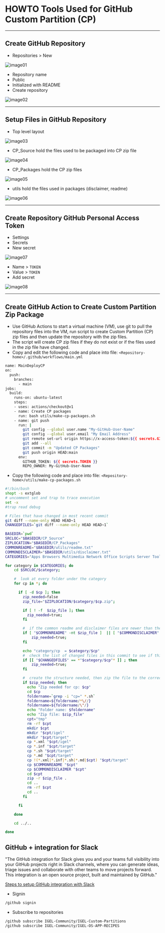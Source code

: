 # HOWTO Tools Used for GitHub Custom Partition (CP)

-----

## Create GitHub Repository

- Repositories > New

![image01](Images/HOWTO-Tools-Used-GitHub-CP-01.png)

- Repository name
- Public
- Initialized with README
- Create repository

![image02](Images/HOWTO-Tools-Used-GitHub-CP-02.png)

-----

## Setup Files in GitHub Repository

- Top level layout

![image03](Images/HOWTO-Tools-Used-GitHub-CP-03.png)

- CP_Source hold the files used to be packaged into CP zip file

![image04](Images/HOWTO-Tools-Used-GitHub-CP-04.png)

- CP_Packages hold the CP zip files

![image05](Images/HOWTO-Tools-Used-GitHub-CP-05.png)

- utils hold the files used in packages (disclaimer, readme)

![image06](Images/HOWTO-Tools-Used-GitHub-CP-06.png)

-----

## Create Repository GitHub Personal Access Token

- Settings
- Secrets
- New secret

![image07](Images/HOWTO-Tools-Used-GitHub-CP-07.png)

- Name > `TOKEN`
- Value > `TOKEN`
- Add secret

![image08](Images/HOWTO-Tools-Used-GitHub-CP-08.png)

-----

## Create GitHub Action to Create Custom Partition Zip Package

- Use GitHub Actions to start a virtual machine (VM), use git to pull the repository files into the VM, run script to create Custom Partition (CP) zip files and then update the repository with the zip files.
- The script will create CP zip files if they do not exist or if the files used in the zip file have changed.
- Copy and edit the following code and place into file:  `<Repository-home>/.github/workflows/main.yml`

```bash linenums="1"
name: MainDeployCP
on:
  push:
    branches:
      - main
jobs:
  build:
    runs-on: ubuntu-latest
    steps:
    - uses: actions/checkout@v1
    - name: Create CP packages
      run: bash utils/make-cp-packages.sh
    - name: git push
      run: |
        git config --global user.name "My-GitHub-User-Name"
        git config --global user.email "My Email Address"
        git remote set-url origin https://x-access-token:${{ secrets.GITHUB_TOKEN }}@github.com/$GITHUB_REPOSITORY
        git add --all
        git commit -m "Updated CP Packages"
        git push origin HEAD:main
      env:
        GITHUB_TOKEN: ${{ secrets.TOKEN }}
        REPO_OWNER: My-GitHub-User-Name
```

- Copy the following code and place into file:  `<Repository-home>/utils/make-cp-packages.sh`

```bash linenums="1"
#!/bin/bash
shopt -s extglob
# uncomment set and trap to trace execution
set -x
#trap read debug

# Files that have changed in most recent commit
git diff --name-only HEAD HEAD~1
CHANGEDFILES=`git diff --name-only HEAD HEAD~1`

BASEDIR=`pwd`
SRCLOC="$BASEDIR/CP_Source"
ZIPLOCATION="$BASEDIR/CP_Packages"
COMMONREADME="$BASEDIR/utils/readme.txt"
COMMONDISCLAIMER="$BASEDIR/utils/disclaimer.txt"
CATEGORIES="Apps Browsers Multimedia Network Office Scripts Server Tools_Drivers Unified_Communications"

for category in $CATEGORIES; do
    cd $SRCLOC/$category;

    #  look at every folder under the category
    for cp in *; do

      if [ -d $cp ]; then
        zip_needed=false
        zip_file="$ZIPLOCATION/$category/$cp.zip";

        if [ ! -f  $zip_file ]; then
          zip_needed=true;
        fi

        #  if the common readme and disclaimer files are newer than the zip file, re-create the zip
        if [ "$COMMONREADME" -nt $zip_file ]  || [ "$COMMONDISCLAIMER" -nt $zip_file ]; then
            zip_needed=true;
        fi

        echo "category/cp  = $category/$cp"
        #  check the list of changed files in this commit to see if this Custom Partition has changed
        if [[ "$CHANGEDFILES" == *"$category/$cp"* ]] ; then
            zip_needed=true;
        fi

        #  create the structure needed, then zip the file to the correct location
        if $zip_needed; then
          echo "Zip needed for cp: $cp"
          cd $cp
          foldername=`grep -i "cp=" *.sh`
          foldername=${foldername/*\//}
          foldername=${foldername/\"/}
          echo "Folder name: $foldername"
          echo "Zip file: $zip_file"
          cpt="tmp"
          rm -rf $cpt
          mkdir $cpt
          mkdir "$cpt/igel"
          mkdir "$cpt/target"
          cp *.xml "$cpt/igel"
          cp *.inf "$cpt/target"
          cp *.sh "$cpt/target"
          cp *.md "$cpt/target"
          cp !(*.xml|*.inf|*.sh|*.md|$cpt) "$cpt/target"
          cp $COMMONREADME "$cpt"
          cp $COMMONDISCLAIMER "$cpt"
          cd $cpt
          zip -r $zip_file .
          cd ..
          rm -rf $cpt
          cd ..
        fi

      fi

    done

    cd ../..

done
```

## GitHub + integration for Slack

"The GitHub integration for Slack gives you and your teams full visibility into your GitHub projects right in Slack channels, where you can generate ideas, triage issues and collaborate with other teams to move projects forward. This integration is an open source project, built and maintained by GitHub."

[Steps to setup GitHub integration with Slack](https://github.com/integrations/slack#configuration)

- Signin

```bash linenums="1"
/github signin
```

- Subscribe to repositories

```bash linenums="1"
/github subscribe IGEL-Community/IGEL-Custom-Partitions
/github subscribe IGEL-Community/IGEL-OS-APP-RECIPES
```